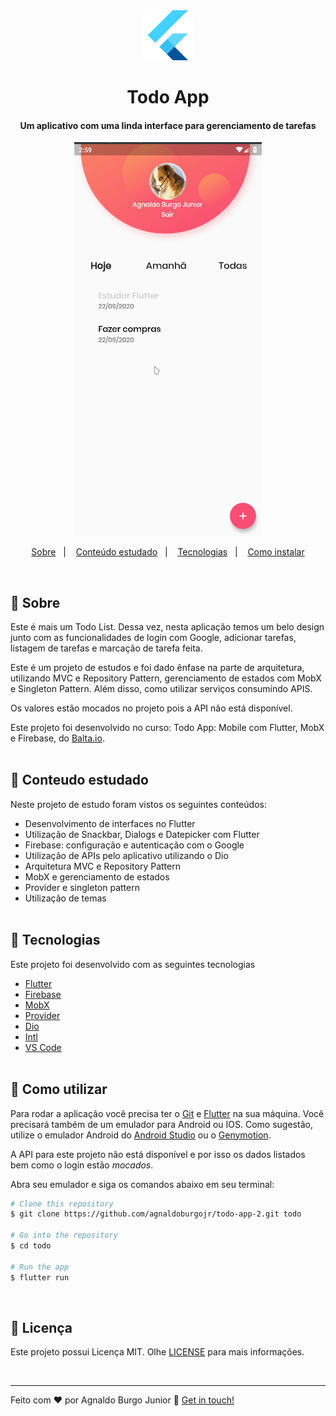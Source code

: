<div align="center" >
  <img alt="Flutter Logo" src="./github/flutter.png" width='80px'>
</div>
<h1 align="center" >
  Todo App
</h1>

<h4 align="center">
  Um aplicativo com uma linda interface para gerenciamento de tarefas
</h4>
<div align="center" >
  <img alt="Project demo dark" src="./github/todo_app.gif" width='300px'>

</div>

<p align="center">
  <a href="#large_blue_diamond-sobre">Sobre</a>&nbsp;&nbsp;&nbsp;|&nbsp;&nbsp;&nbsp;
  <a href="#large_blue_diamond-conteudo-estudado">Conteúdo estudado</a>&nbsp;&nbsp;&nbsp;|&nbsp;&nbsp;&nbsp;
  <a href="#large_blue_diamond-tecnologias">Tecnologias</a>&nbsp;&nbsp;&nbsp;|&nbsp;&nbsp;&nbsp;
  <a href="#large_blue_diamond-como-utilizar">Como instalar</a>
</p>
<br/>

## :large_blue_diamond: Sobre

Este é mais um Todo List. Dessa vez, nesta aplicação temos um belo design junto com as funcionalidades de login com Google, adicionar tarefas, listagem de tarefas e marcação de tarefa feita.

Este é um projeto de estudos e foi dado ênfase na parte de arquitetura, utilizando MVC e Repository Pattern, gerenciamento de estados com MobX e Singleton Pattern.
Além disso, como utilizar serviços consumindo APIS.

Os valores estão mocados no projeto pois a API não está disponível.

Este projeto foi desenvolvido no curso: Todo App: Mobile com Flutter, MobX e Firebase, do [Balta.io](https://balta.io/).
<br/>
<br/>

## :large_blue_diamond: Conteudo estudado

Neste projeto de estudo foram vistos os seguintes conteúdos:

- Desenvolvimento de interfaces no Flutter
- Utilização de Snackbar, Dialogs e Datepicker com Flutter
- Firebase: configuração e autenticação com o Google
- Utilização de APIs pelo aplicativo utilizando o Dio
- Arquitetura MVC e Repository Pattern
- MobX e gerenciamento de estados
- Provider e singleton pattern
- Utilização de temas
  <br/>
  <br/>

## :large_blue_diamond: Tecnologias

Este projeto foi desenvolvido com as seguintes tecnologias

- [Flutter](https://flutter.dev/)
- [Firebase](https://firebase.google.com/)
- [MobX](https://mobx.js.org/README.html)
- [Provider](https://pub.dev/packages/provider)
- [Dio](https://pub.dev/packages/dio)
- [Intl](https://pub.dev/packages/intl)
- [VS Code][vc]
  <br/>
  <br/>

## :large_blue_diamond: Como utilizar

Para rodar a aplicação você precisa ter o [Git](https://git-scm.com) e [Flutter](https://flutter.dev/) na sua máquina. Você precisará também de um emulador para Android ou IOS.
Como sugestão, utilize o emulador Android do [Android Studio](https://developer.android.com/studio) ou o [Genymotion](https://www.genymotion.com/).

A API para este projeto não está disponível e por isso os dados listados bem como o login estão <i>mocados</i>.

Abra seu emulador e siga os comandos abaixo em seu terminal:

```bash
# Clone this repository
$ git clone https://github.com/agnaldoburgojr/todo-app-2.git todo

# Go into the repository
$ cd todo

# Run the app
$ flutter run
```

<br/>

## :large_blue_diamond: Licença

Este projeto possui Licença MIT. Olhe [LICENSE](https://github.com/agnaldoburgojr/contact-app/blob/master/LICENCE) para mais informações.

<br/>

---

Feito com ♥ por Agnaldo Burgo Junior :wave: [Get in touch!](https://www.linkedin.com/in/agnaldo-burgo-junior/)

[vc]: https://code.visualstudio.com/
